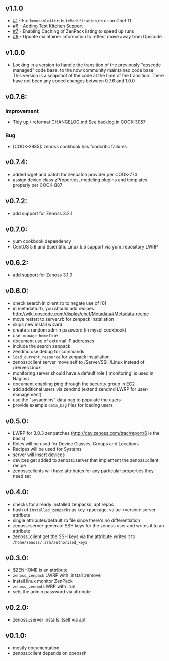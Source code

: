 ## v1.1.0
- [#1](https://github.com/ZCA/zenoss-chef-cookbook/issues/1) -
  Fix `ImmutableAttributeModification` error on Chef 11
- [#6](https://github.com/ZCA/zenoss-chef-cookbook/issues/6) -
  Adding Test Kitchen Support
- [#7](https://github.com/ZCA/zenoss-chef-cookbook/issues/7) -
  Enabling Caching of ZenPack listing to speed up runs
- [#8](https://github.com/ZCA/zenoss-chef-cookbook/issues/8) -
  Update maintainer information to reflect move away from Opscode

## v1.0.0
- Locking in a version to handle the transition of the previously 
  "opscode managed" code base, to the now community maintained code base.
  This version is a snapshot of the code at the time of the transition. There
  have not been any coded changes between 0.7.6 and 1.0.0

## v0.7.6:

### Improvement

- Tidy up / reformat CHANGELOG.md
  See backlog in COOK-3057

### Bug

- [COOK-2985]: zenoss cookbook has foodcritic failures

## v0.7.4:

- added wget and patch for zenpatch provider per COOK-770
- assign device class zProperties, modeling plugins and templates
  properly per COOK-887

## v0.7.2:

- add support for Zenoss 3.2.1

## v0.7.0:

- yum cookbook dependency
- CentOS 5.6 and Scientific Linux 5.5 support via yum_repository LWRP

## v0.6.2:

- add support for Zenoss 3.1.0

## v0.6.0:

- check search in client.rb to negate use of [0]
- in metadata.rb, you should add recipes http://wiki.opscode.com/display/chef/Metadata#Metadata-recipe
- move restart to server.rb for zenpack installation
- skips new install wizard
- create a random admin password (in mysql cookbook)
- user `manage_home` true
- document use of external IP addresses
- include the search zenpack
- zendmd use debug for commands
- `load_current_resource` for zenpack installation
- zenoss::client server move self to /Server/SSH/Linux instead of /Server/Linux
- monitoring server should have a default role ('monitoring' is used in Nagios)
- document enabling ping through the security group in EC2
- add additional users via zendmd (extend zendmd LWRP for user-management)
- use the "sysadmins" data bag to populate the users
- provide example `data_bag` files for loading users

## v0.5.0:

- LWRP for 3.0.3 zenpatches (http://dev.zenoss.com/trac/report/6 is the basis)
- Roles will be used for Device Classes, Groups and Locations
- Recipes will be used for Systems
- server will insert devices
- devices get added to zenoss::server that implement the zenoss::client recipe
- zenoss::clients will have attributes for any particular properties they need set

## v0.4.0:

- checks for already installed zenpacks, apt repos
- hash of `installed_zenpacks` as key->package, value->version: server attribute
- single attributes/default.rb file since there's no differentiation
- zenoss::server generate SSH keys for the zenoss user and writes it to an attribute
- zenoss::client get the SSH keys via the attribute writes it to `/home/zenoss/.ssh/authorized_keys`

## v0.3.0:

- $ZENHOME is an attribute
- `zenoss_zenpack` LWRP with :install :remove
- install linux monitor ZenPack
- `zenoss_zendmd` LWRP with :run
- sets the admin password via attribute

## v0.2.0:

- zenoss::server installs itself via apt

## v0.1.0:

- mostly documentation
- zenoss::client depends on openssh
